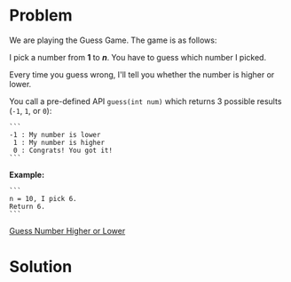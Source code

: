 
# Problem

We are playing the Guess Game. The game is as follows:

I pick a number from **1** to **_n_**. You have to guess which number I
picked.

Every time you guess wrong, I'll tell you whether the number is higher or
lower.

You call a pre-defined API `guess(int num)` which returns 3 possible results
(`-1`, `1`, or `0`):

    ```
    -1 : My number is lower
     1 : My number is higher
     0 : Congrats! You got it!
    ```

**Example:**  

    ```
    n = 10, I pick 6.
    Return 6.
    ```



[Guess Number Higher or Lower](https://leetcode.com/problems/guess-number-higher-or-lower)

# Solution



